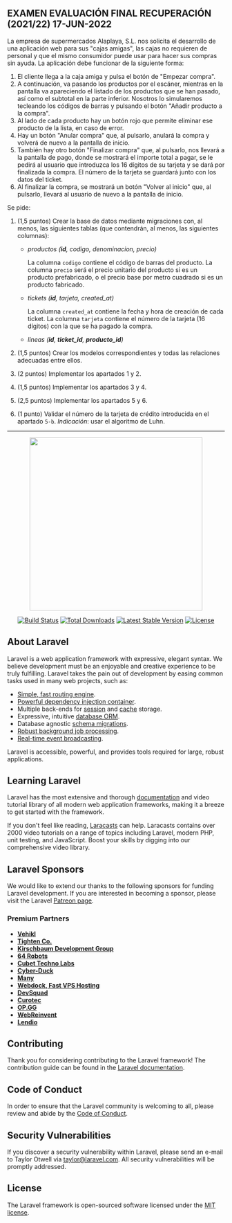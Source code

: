 ## EXAMEN EVALUACIÓN FINAL RECUPERACIÓN (2021/22) 17-JUN-2022
La empresa de supermercados Alaplaya, S.L. nos solicita el desarrollo de una aplicación web para sus "cajas amigas", las cajas no requieren de personal y que el mismo consumidor puede usar para hacer sus compras sin ayuda. La aplicación debe funcionar de la siguiente forma:

1. El cliente llega a la caja amiga y pulsa el botón de "Empezar compra".
2. A continuación, va pasando los productos por el escáner, mientras en la pantalla va apareciendo el listado de los productos que se han pasado, así como el subtotal en la parte inferior. Nosotros lo simularemos tecleando los códigos de barras y pulsando el botón "Añadir producto a la compra".
3. Al lado de cada producto hay un botón rojo que permite eliminar ese producto de la lista, en caso de error.
4. Hay un botón "Anular compra" que, al pulsarlo, anulará la compra y volverá de nuevo a la pantalla de inicio.
5. También hay otro botón "Finalizar compra" que, al pulsarlo, nos llevará a la pantalla de pago, donde se mostrará el importe total a pagar, se le pedirá al usuario que introduzca los 16 dígitos de su tarjeta y se dará por finalizada la compra. El número de la tarjeta se guardará junto con los datos del ticket.
6. Al finalizar la compra, se mostrará un botón "Volver al inicio" que, al pulsarlo, llevará al usuario de nuevo a la pantalla de inicio.

Se pide:

1. (1,5 puntos) Crear la base de datos mediante migraciones con, al menos, las siguientes tablas (que contendrán, al menos, las siguientes columnas):

    - *productos (**id**, codigo, denominacion, precio)*

        La columna `codigo` contiene el código de barras del producto.
        La columna `precio` será el precio unitario del producto si es un producto prefabricado, o el precio base por metro cuadrado si es un producto fabricado.

    - *tickets (**id**, tarjeta, created_at)*
        
        La columna `created_at` contiene la fecha y hora de creación de cada ticket.
        La columna `tarjeta` contiene el número de la tarjeta (16 dígitos) con la que se ha pagado la compra.

    - *lineas (**id**, **ticket_id**, **producto_id**)*

2. (1,5 puntos) Crear los modelos correspondientes y todas las relaciones adecuadas entre ellos.
3. (2 puntos) Implementar los apartados 1 y 2.
4. (1,5 puntos) Implementar los apartados 3 y 4.
5. (2,5 puntos) Implementar los apartados 5 y 6.
6. (1 punto) Validar el número de la tarjeta de crédito introducida en el apartado `5-b`. *Indicación*: usar el algoritmo de Luhn.

---

<p align="center"><a href="https://laravel.com" target="_blank"><img src="https://raw.githubusercontent.com/laravel/art/master/logo-lockup/5%20SVG/2%20CMYK/1%20Full%20Color/laravel-logolockup-cmyk-red.svg" width="400"></a></p>

<p align="center">
<a href="https://travis-ci.org/laravel/framework"><img src="https://travis-ci.org/laravel/framework.svg" alt="Build Status"></a>
<a href="https://packagist.org/packages/laravel/framework"><img src="https://img.shields.io/packagist/dt/laravel/framework" alt="Total Downloads"></a>
<a href="https://packagist.org/packages/laravel/framework"><img src="https://img.shields.io/packagist/v/laravel/framework" alt="Latest Stable Version"></a>
<a href="https://packagist.org/packages/laravel/framework"><img src="https://img.shields.io/packagist/l/laravel/framework" alt="License"></a>
</p>

## About Laravel

Laravel is a web application framework with expressive, elegant syntax. We believe development must be an enjoyable and creative experience to be truly fulfilling. Laravel takes the pain out of development by easing common tasks used in many web projects, such as:

- [Simple, fast routing engine](https://laravel.com/docs/routing).
- [Powerful dependency injection container](https://laravel.com/docs/container).
- Multiple back-ends for [session](https://laravel.com/docs/session) and [cache](https://laravel.com/docs/cache) storage.
- Expressive, intuitive [database ORM](https://laravel.com/docs/eloquent).
- Database agnostic [schema migrations](https://laravel.com/docs/migrations).
- [Robust background job processing](https://laravel.com/docs/queues).
- [Real-time event broadcasting](https://laravel.com/docs/broadcasting).

Laravel is accessible, powerful, and provides tools required for large, robust applications.

## Learning Laravel

Laravel has the most extensive and thorough [documentation](https://laravel.com/docs) and video tutorial library of all modern web application frameworks, making it a breeze to get started with the framework.

If you don't feel like reading, [Laracasts](https://laracasts.com) can help. Laracasts contains over 2000 video tutorials on a range of topics including Laravel, modern PHP, unit testing, and JavaScript. Boost your skills by digging into our comprehensive video library.

## Laravel Sponsors

We would like to extend our thanks to the following sponsors for funding Laravel development. If you are interested in becoming a sponsor, please visit the Laravel [Patreon page](https://patreon.com/taylorotwell).

### Premium Partners

- **[Vehikl](https://vehikl.com/)**
- **[Tighten Co.](https://tighten.co)**
- **[Kirschbaum Development Group](https://kirschbaumdevelopment.com)**
- **[64 Robots](https://64robots.com)**
- **[Cubet Techno Labs](https://cubettech.com)**
- **[Cyber-Duck](https://cyber-duck.co.uk)**
- **[Many](https://www.many.co.uk)**
- **[Webdock, Fast VPS Hosting](https://www.webdock.io/en)**
- **[DevSquad](https://devsquad.com)**
- **[Curotec](https://www.curotec.com/services/technologies/laravel/)**
- **[OP.GG](https://op.gg)**
- **[WebReinvent](https://webreinvent.com/?utm_source=laravel&utm_medium=github&utm_campaign=patreon-sponsors)**
- **[Lendio](https://lendio.com)**

## Contributing

Thank you for considering contributing to the Laravel framework! The contribution guide can be found in the [Laravel documentation](https://laravel.com/docs/contributions).

## Code of Conduct

In order to ensure that the Laravel community is welcoming to all, please review and abide by the [Code of Conduct](https://laravel.com/docs/contributions#code-of-conduct).

## Security Vulnerabilities

If you discover a security vulnerability within Laravel, please send an e-mail to Taylor Otwell via [taylor@laravel.com](mailto:taylor@laravel.com). All security vulnerabilities will be promptly addressed.

## License

The Laravel framework is open-sourced software licensed under the [MIT license](https://opensource.org/licenses/MIT).
